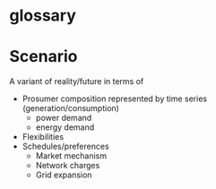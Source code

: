 glossary
========
# Scenario
A variant of reality/future in terms of  
- Prosumer composition represented by time series (generation/consumption)
  - power demand
  - energy demand
- Flexibilities
- Schedules/preferences
    - Market mechanism
    - Network charges
    - Grid expansion
